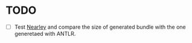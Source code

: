 # TODO
- [ ] Test [Nearley](https://nearley.js.org/) and compare the size of generated bundle with the one generetaed with ANTLR.
